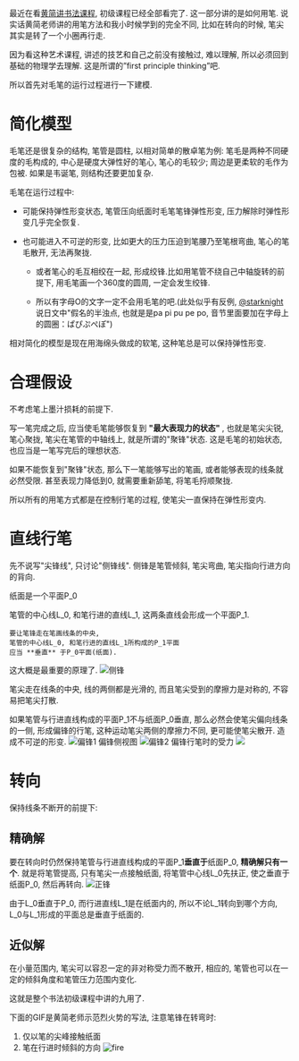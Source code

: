 <!--
.. title: 毛笔字粗浅研究(0)
.. slug: brush-pen-research-0
.. date: 2018-1-5 22:00:06 UTC+08:00
.. tags: Art
.. category:
.. link:
.. description:
.. type: text
-->

最近在看[黄简讲书法课程](https://www.youtube.com/playlist?list=PL54cajc78e_S8g1Ow2r3epz9GfDLu6iKT), 初级课程已经全部看完了. 这一部分讲的是如何用笔. 说实话黄简老师讲的用笔方法和我小时候学到的完全不同, 比如在转向的时候, 笔尖其实是转了一个小圈再行走.

因为看这种艺术课程, 讲述的技艺和自己之前没有接触过, 难以理解, 所以必须回到基础的物理学去理解. 这是所谓的”first principle thinking”吧.

所以首先对毛笔的运行过程进行一下建模.

<!-- TEASER_END -->
# 简化模型

毛笔还是很复杂的结构, 笔管是圆柱, 以相对简单的散卓笔为例: 笔毛是两种不同硬度的毛构成的, 中心是硬度大弹性好的笔心, 笔心的毛较少; 周边是更柔软的毛作为包被. 如果是韦诞笔, 则结构还要更加复杂.

毛笔在运行过程中:

* 可能保持弹性形变状态, 笔管压向纸面时毛笔笔锋弹性形变, 压力解除时弹性形变几乎完全恢复.
* 也可能进入不可逆的形变, 比如更大的压力压迫到笔腰乃至笔根弯曲, 笔心的笔毛散开, 无法再聚拢.

    * 或者笔心的毛互相绞在一起, 形成绞锋.比如用笔管不绕自己中轴旋转的前提下, 用毛笔画一个360度的圆周, 一定会发生绞锋.

    * 所以有字母O的文字一定不会用毛笔的吧.(此处似乎有反例, [@starknight](https://twitter.com/starknight)说日文中"假名的半浊点, 也就是是pa pi pu pe po, 音节里面要加在字母上的圆圈：ぱぴぷぺぽ")

相对简化的模型是现在用海绵头做成的软笔, 这种笔总是可以保持弹性形变.

# 合理假设

不考虑笔上墨汁损耗的前提下.

写一笔完成之后, 应当使毛笔能够恢复到 __"最大表现力的状态"__ , 也就是笔尖尖锐, 笔心聚拢, 笔尖在笔管的中轴线上, 就是所谓的"聚锋"状态. 这是毛笔的初始状态, 也应当是一笔写完后的理想状态.

如果不能恢复到"聚锋"状态, 那么下一笔能够写出的笔画, 或者能够表现的线条就必然受限. 甚至表现力降低到0, 就需要重新舔笔, 将笔毛捋顺聚拢.

所以所有的用笔方式都是在控制行笔的过程, 使笔尖一直保持在弹性形变内.

# 直线行笔

先不说写"尖锋线", 只讨论"侧锋线". 侧锋是笔管倾斜, 笔尖弯曲, 笔尖指向行进方向的背向.

纸面是一个平面P_0

笔管的中心线L_0, 和笔行进的直线L_1, 这两条直线会形成一个平面P_1.

    要让笔锋走在笔画线条的中央,
    笔管的中心线L_0, 和笔行进的直线L_1所构成的P_1平面
    应当 **垂直** 于P_0平面(纸面).

这大概是最重要的原理了.
![侧锋](/images/侧锋.png)

笔尖走在线条的中央, 线的两侧都是光滑的, 而且笔尖受到的摩擦力是对称的, 不容易把笔尖打散.

如果笔管与行进直线构成的平面P_1不与纸面P_0垂直, 那么必然会使笔尖偏向线条的一侧, 形成偏锋的行笔, 这种运动笔尖两侧的摩擦力不同, 更可能使笔尖散开. 造成不可逆的形变.
![偏锋1](/images/偏锋1.png)
偏锋侧视图
![偏锋2](/images/偏锋2.png)
偏锋行笔时的受力
![](/images/force-of-brush.png)


# 转向
保持线条不断开的前提下:

## 精确解

要在转向时仍然保持笔管与行进直线构成的平面P_1**垂直于**纸面P_0, **精确解只有一个**. 就是将笔管提高, 只有笔尖一点接触纸面, 将笔管中心线L_0先扶正, 使之垂直于纸面P_0, 然后再转向.
![正锋](/images/正锋.png)

由于L_0垂直于P_0, 而行进直线L_1是在纸面内的, 所以不论L_1转向到哪个方向, L_0与L_1形成的平面总是垂直于纸面的.

## 近似解

在小量范围内, 笔尖可以容忍一定的非对称受力而不散开, 相应的, 笔管也可以在一定的倾斜角度和笔管压力范围内变化.

这就是整个书法初级课程中讲的九用了.

下面的GIF是黄简老师示范烈火势的写法, 注意笔锋在转弯时:
1. 仅以笔的尖峰接触纸面
2. 笔在行进时倾斜的方向
![fire](https://i.loli.net/2018/01/16/5a5ce9fa34412.gif)
